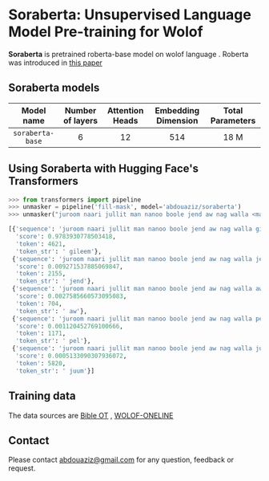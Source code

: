 # Soraberta: Unsupervised Language Model Pre-training for Wolof

**Soraberta** is pretrained roberta-base model on wolof language  . Roberta was introduced in [this paper](https://arxiv.org/abs/1907.11692)

## Soraberta models

| Model name | Number of layers | Attention Heads | Embedding Dimension | Total Parameters |
| :------:       |   :---: | :---: | :---: | :---: |
| `soraberta-base` | 6    | 12   | 514   | 18 M |
 



## Using Soraberta with Hugging Face's Transformers


```python
>>> from transformers import pipeline
>>> unmasker = pipeline('fill-mask', model='abdouaziz/soraberta')
>>> unmasker("juroom naari jullit man nanoo boole jend aw nag walla <mask>.")

[{'sequence': 'juroom naari jullit man nanoo boole jend aw nag walla gileem.',
  'score': 0.9783930778503418,
  'token': 4621,
  'token_str': ' gileem'},
 {'sequence': 'juroom naari jullit man nanoo boole jend aw nag walla jend.',
  'score': 0.009271537885069847,
  'token': 2155,
  'token_str': ' jend'},
 {'sequence': 'juroom naari jullit man nanoo boole jend aw nag walla aw.',
  'score': 0.0027585660573095083,
  'token': 704,
  'token_str': ' aw'},
 {'sequence': 'juroom naari jullit man nanoo boole jend aw nag walla pel.',
  'score': 0.001120452769100666,
  'token': 1171,
  'token_str': ' pel'},
 {'sequence': 'juroom naari jullit man nanoo boole jend aw nag walla juum.',
  'score': 0.0005133090307936072,
  'token': 5820,
  'token_str': ' juum'}]
```

## Training data
The data sources are [Bible OT](http://biblewolof.com/) , [WOLOF-ONELINE](http://www.wolof-online.com/) 



## Contact

Please contact abdouaziz@gmail.com for any question, feedback or request.